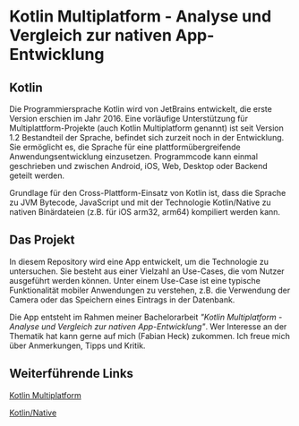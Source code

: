 
# Kotlin Multiplatform - Analyse und Vergleich zur nativen App-Entwicklung

## Kotlin
Die Programmiersprache Kotlin wird von JetBrains entwickelt, die erste Version erschien im Jahr 2016. 
Eine vorläufige Unterstützung für Multiplattform-Projekte (auch Kotlin Multiplatform genannt) ist seit Version 1.2 Bestandteil der Sprache, befindet sich zurzeit noch in der Entwicklung. Sie ermöglicht es, die Sprache für eine plattformübergreifende Anwendungsentwicklung einzusetzen. 
Programmcode kann einmal geschrieben und zwischen Android, iOS, Web, Desktop oder Backend geteilt werden.

Grundlage für den Cross-Plattform-Einsatz von Kotlin ist, dass die Sprache zu JVM Bytecode, JavaScript und mit der 
Technologie Kotlin/Native zu nativen Binärdateien (z.B. für iOS arm32, arm64) kompiliert werden kann. 

## Das Projekt
In diesem Repository wird eine App entwickelt, um die Technologie zu untersuchen. Sie besteht aus einer Vielzahl an Use-Cases, die vom Nutzer ausgeführt werden können. Unter einem Use-Case ist eine typische Funktionalität mobiler Anwendungen zu verstehen, z.B. die Verwendung der Camera oder das Speichern eines Eintrags in der Datenbank.

Die App entsteht im Rahmen meiner Bachelorarbeit *"Kotlin Multiplatform - Analyse und Vergleich zur nativen App-Entwicklung"*. Wer Interesse an der Thematik hat kann gerne auf mich (Fabian Heck) zukommen. Ich freue mich über Anmerkungen, Tipps und Kritik.

## Weiterführende Links
[Kotlin Multiplatform](https://kotlinlang.org/docs/reference/building-mpp-with-gradle.html)

[Kotlin/Native](https://github.com/JetBrains/kotlin-native)

